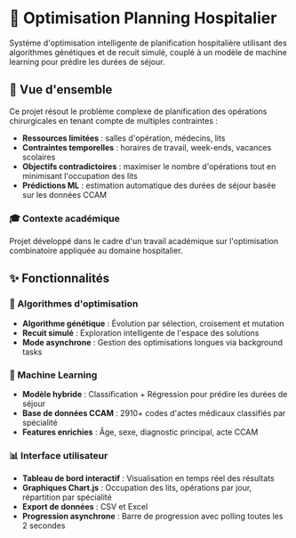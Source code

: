 # 🏥 Optimisation Planning Hospitalier


Système d'optimisation intelligente de planification hospitalière utilisant des algorithmes génétiques et de recuit simulé, couplé à un modèle de machine learning pour prédire les durées de séjour.



## 🎯 Vue d'ensemble

Ce projet résout le problème complexe de planification des opérations chirurgicales en tenant compte de multiples contraintes :

- **Ressources limitées** : salles d'opération, médecins, lits
- **Contraintes temporelles** : horaires de travail, week-ends, vacances scolaires
- **Objectifs contradictoires** : maximiser le nombre d'opérations tout en minimisant l'occupation des lits
- **Prédictions ML** : estimation automatique des durées de séjour basée sur les données CCAM

### 🎓 Contexte académique

Projet développé dans le cadre d'un travail académique sur l'optimisation combinatoire appliquée au domaine hospitalier.

## ✨ Fonctionnalités

### 🧬 Algorithmes d'optimisation
- **Algorithme génétique** : Évolution par sélection, croisement et mutation
- **Recuit simulé** : Exploration intelligente de l'espace des solutions
- **Mode asynchrone** : Gestion des optimisations longues via background tasks

### 🤖 Machine Learning
- **Modèle hybride** : Classification + Régression pour prédire les durées de séjour
- **Base de données CCAM** : 2910+ codes d'actes médicaux classifiés par spécialité
- **Features enrichies** : Âge, sexe, diagnostic principal, acte CCAM

### 📊 Interface utilisateur
- **Tableau de bord interactif** : Visualisation en temps réel des résultats
- **Graphiques Chart.js** : Occupation des lits, opérations par jour, répartition par spécialité
- **Export de données** : CSV et Excel
- **Progression asynchrone** : Barre de progression avec polling toutes les 2 secondes
